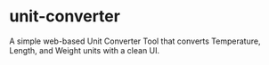 # unit-converter
A simple web-based Unit Converter Tool that converts Temperature, Length, and Weight units with a clean UI.
